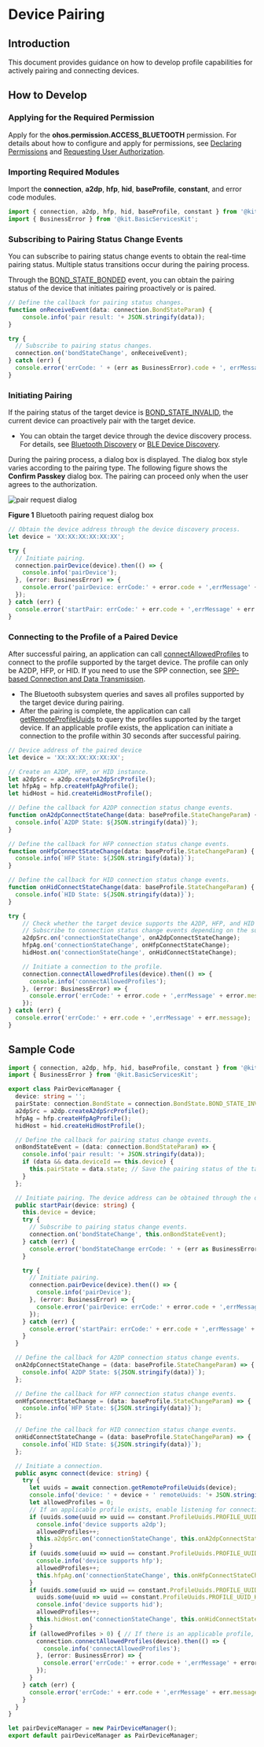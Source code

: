 # Device Pairing

## Introduction
This document provides guidance on how to develop profile capabilities for actively pairing and connecting devices.

## How to Develop

### Applying for the Required Permission
Apply for the **ohos.permission.ACCESS_BLUETOOTH** permission. For details about how to configure and apply for permissions, see [Declaring Permissions](../../security/AccessToken/declare-permissions.md) and [Requesting User Authorization](../../security/AccessToken/request-user-authorization.md).

### Importing Required Modules
Import the **connection**, **a2dp**, **hfp**, **hid**, **baseProfile**, **constant**, and error code modules.
```ts
import { connection, a2dp, hfp, hid, baseProfile, constant } from '@kit.ConnectivityKit';
import { BusinessError } from '@kit.BasicServicesKit';
```

### Subscribing to Pairing Status Change Events
You can subscribe to pairing status change events to obtain the real-time pairing status. Multiple status transitions occur during the pairing process.

Through the [BOND_STATE_BONDED](../../reference/apis-connectivity-kit/js-apis-bluetooth-connection.md#bondstate) event, you can obtain the pairing status of the device that initiates pairing proactively or is paired.
```ts
// Define the callback for pairing status changes.
function onReceiveEvent(data: connection.BondStateParam) {
    console.info('pair result: '+ JSON.stringify(data));
}

try {
  // Subscribe to pairing status changes.
  connection.on('bondStateChange', onReceiveEvent);
} catch (err) {
  console.error('errCode: ' + (err as BusinessError).code + ', errMessage: ' + (err as BusinessError).message);
}
```

### Initiating Pairing
If the pairing status of the target device is [BOND_STATE_INVALID](../../reference/apis-connectivity-kit/js-apis-bluetooth-connection.md#bondstate), the current device can proactively pair with the target device.
- You can obtain the target device through the device discovery process. For details, see [Bluetooth Discovery](br-discovery-development-guide.md) or [BLE Device Discovery](ble-development-guide.md).

During the pairing process, a dialog box is displayed. The dialog box style varies according to the pairing type. The following figure shows the **Confirm Passkey** dialog box. The pairing can proceed only when the user agrees to the authorization.

![pair request dialog](figures/pair-request-dialog.png)

**Figure 1** Bluetooth pairing request dialog box
```ts
// Obtain the device address through the device discovery process.
let device = 'XX:XX:XX:XX:XX:XX';

try {
  // Initiate pairing.
  connection.pairDevice(device).then(() => {
    console.info('pairDevice');
  }, (error: BusinessError) => {
    console.error('pairDevice: errCode:' + error.code + ',errMessage' + error.message);
  });
} catch (err) {
  console.error('startPair: errCode:' + err.code + ',errMessage' + err.message);
}
```

### Connecting to the Profile of a Paired Device
After successful pairing, an application can call [connectAllowedProfiles](../../reference/apis-connectivity-kit/js-apis-bluetooth-connection.md#connectionconnectallowedprofiles16) to connect to the profile supported by the target device. The profile can only be A2DP, HFP, or HID. If you need to use the SPP connection, see [SPP-based Connection and Data Transmission](spp-development-guide.md).

- The Bluetooth subsystem queries and saves all profiles supported by the target device during pairing.
- After the pairing is complete, the application can call [getRemoteProfileUuids](../../reference/apis-connectivity-kit/js-apis-bluetooth-connection.md#connectiongetremoteprofileuuids12) to query the profiles supported by the target device. If an applicable profile exists, the application can initiate a connection to the profile within 30 seconds after successful pairing.
```ts
// Device address of the paired device
let device = 'XX:XX:XX:XX:XX:XX';

// Create an A2DP, HFP, or HID instance.
let a2dpSrc = a2dp.createA2dpSrcProfile();
let hfpAg = hfp.createHfpAgProfile();
let hidHost = hid.createHidHostProfile();

// Define the callback for A2DP connection status change events.
function onA2dpConnectStateChange(data: baseProfile.StateChangeParam) {
  console.info(`A2DP State: ${JSON.stringify(data)}`);
}

// Define the callback for HFP connection status change events.
function onHfpConnectStateChange(data: baseProfile.StateChangeParam) {
  console.info(`HFP State: ${JSON.stringify(data)}`);
}

// Define the callback for HID connection status change events.
function onHidConnectStateChange(data: baseProfile.StateChangeParam) {
  console.info(`HID State: ${JSON.stringify(data)}`);
}

try {
    // Check whether the target device supports the A2DP, HFP, and HID profiles.
    // Subscribe to connection status change events depending on the supported profile.
    a2dpSrc.on('connectionStateChange', onA2dpConnectStateChange);
    hfpAg.on('connectionStateChange', onHfpConnectStateChange);
    hidHost.on('connectionStateChange', onHidConnectStateChange);

    // Initiate a connection to the profile.
    connection.connectAllowedProfiles(device).then(() => {
      console.info('connectAllowedProfiles');
    }, (error: BusinessError) => {
      console.error('errCode:' + error.code + ',errMessage' + error.message);
    });
} catch (err) {
  console.error('errCode:' + err.code + ',errMessage' + err.message);
}
```

## Sample Code
```ts
import { connection, a2dp, hfp, hid, baseProfile, constant } from '@kit.ConnectivityKit';
import { BusinessError } from '@kit.BasicServicesKit';

export class PairDeviceManager {
  device: string = '';
  pairState: connection.BondState = connection.BondState.BOND_STATE_INVALID;
  a2dpSrc = a2dp.createA2dpSrcProfile();
  hfpAg = hfp.createHfpAgProfile();
  hidHost = hid.createHidHostProfile();

  // Define the callback for pairing status change events.
  onBondStateEvent = (data: connection.BondStateParam) => {
    console.info('pair result: '+ JSON.stringify(data));
    if (data && data.deviceId == this.device) {
      this.pairState = data.state; // Save the pairing status of the target device.
    }
  };

  // Initiate pairing. The device address can be obtained through the device discovery process.
  public startPair(device: string) {
    this.device = device;
    try {
      // Subscribe to pairing status change events.
      connection.on('bondStateChange', this.onBondStateEvent);
    } catch (err) {
      console.error('bondStateChange errCode: ' + (err as BusinessError).code + ', errMessage: ' + (err as BusinessError).message);
    }

    try {
      // Initiate pairing.
      connection.pairDevice(device).then(() => {
        console.info('pairDevice');
      }, (error: BusinessError) => {
        console.error('pairDevice: errCode:' + error.code + ',errMessage' + error.message);
      });
    } catch (err) {
      console.error('startPair: errCode:' + err.code + ',errMessage' + err.message);
    }
  }

  // Define the callback for A2DP connection status change events.
  onA2dpConnectStateChange = (data: baseProfile.StateChangeParam) => {
    console.info(`A2DP State: ${JSON.stringify(data)}`);
  };

  // Define the callback for HFP connection status change events.
  onHfpConnectStateChange = (data: baseProfile.StateChangeParam) => {
    console.info(`HFP State: ${JSON.stringify(data)}`);
  };

  // Define the callback for HID connection status change events.
  onHidConnectStateChange = (data: baseProfile.StateChangeParam) => {
    console.info(`HID State: ${JSON.stringify(data)}`);
  };

  // Initiate a connection.
  public async connect(device: string) {
    try {
      let uuids = await connection.getRemoteProfileUuids(device);
      console.info('device: ' + device + ' remoteUuids: '+ JSON.stringify(uuids));
      let allowedProfiles = 0;
      // If an applicable profile exists, enable listening for connection status changes of the profile.
      if (uuids.some(uuid => uuid == constant.ProfileUuids.PROFILE_UUID_A2DP_SINK.toLowerCase())) {
        console.info('device supports a2dp');
        allowedProfiles++;
        this.a2dpSrc.on('connectionStateChange', this.onA2dpConnectStateChange);
      }
      if (uuids.some(uuid => uuid == constant.ProfileUuids.PROFILE_UUID_HFP_HF.toLowerCase())) {
        console.info('device supports hfp');
        allowedProfiles++;
        this.hfpAg.on('connectionStateChange', this.onHfpConnectStateChange);
      }
      if (uuids.some(uuid => uuid == constant.ProfileUuids.PROFILE_UUID_HID.toLowerCase()) ||
        uuids.some(uuid => uuid == constant.ProfileUuids.PROFILE_UUID_HOGP.toLowerCase())) {
        console.info('device supports hid');
        allowedProfiles++;
        this.hidHost.on('connectionStateChange', this.onHidConnectStateChange);
      }
      if (allowedProfiles > 0) { // If there is an applicable profile, initiate a connection.
        connection.connectAllowedProfiles(device).then(() => {
          console.info('connectAllowedProfiles');
        }, (error: BusinessError) => {
          console.error('errCode:' + error.code + ',errMessage' + error.message);
        });
      }
    } catch (err) {
      console.error('errCode:' + err.code + ',errMessage' + err.message);
    }
  }
}

let pairDeviceManager = new PairDeviceManager();
export default pairDeviceManager as PairDeviceManager;
```
